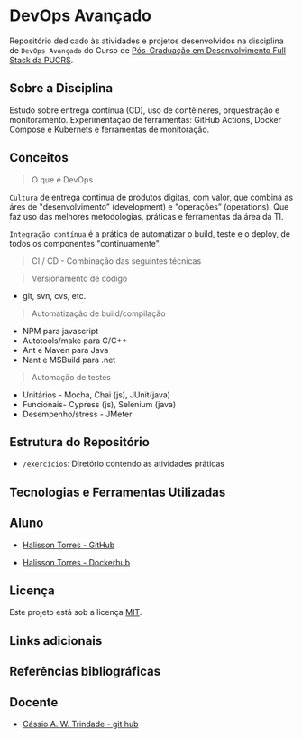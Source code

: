 # DevOps Avançado

Repositório dedicado às atividades e projetos desenvolvidos na disciplina de `DevOps Avançado` do Curso de [Pós-Graduação em Desenvolvimento Full Stack da PUCRS](https://online.pucrs.br/pos-graduacao/desenvolvimento-full-stack).

## Sobre a Disciplina

Estudo sobre entrega contínua (CD), uso de contêineres, orquestração e monitoramento. Experimentação de ferramentas: GitHub Actions, Docker Compose e Kubernets e ferramentas de monitoração.


## Conceitos

> O que é DevOps

`Cultura` de entrega continua de produtos digitas, com valor, que combina as áres de "desenvolvimento” (development) e "operações” (operations). Que faz uso das melhores metodologias, práticas e ferramentas da área da TI.

`Integração contínua` é a prática de automatizar o build, teste e o deploy, de todos os componentes "continuamente".

> CI / CD - Combinação das seguintes técnicas

> Versionamento de código 
- git, svn, cvs, etc.

> Automatização de build/compilação

- NPM para javascript
- Autotools/make para C/C++
- Ant e Maven para Java
- Nant e MSBuild para .net


> Automação de testes
- Unitários - Mocha, Chai (js), JUnit(java)
- Funcionais- Cypress (js), Selenium (java)
- Desempenho/stress - JMeter


## Estrutura do Repositório

- `/exercicios`: Diretório contendo as atividades práticas


## Tecnologias e Ferramentas Utilizadas




## Aluno

- [Halisson Torres - GitHub](https://github.com/halissontorres)

- [Halisson Torres - Dockerhub](https://hub.docker.com/repository/docker/halissontorres/pos-graduacao-puc-rs/general)

## Licença

Este projeto está sob a licença [MIT](../LICENSE).

## Links adicionais


## Referências bibliográficas


## Docente

- [Cássio A. W. Trindade - git hub](https://github.com/cassiowt)


